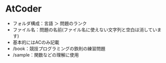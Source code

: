 # AtCoder
- フォルダ構成：言語 ＞ 問題のランク
- ファイル名：問題の名前(ファイル名に使えない文字列と空白は消しています)
- 基本的にはACのみ記載
- /book：競技プログラミングの鉄則の練習問題
- /sample：関数などの理解に使用
